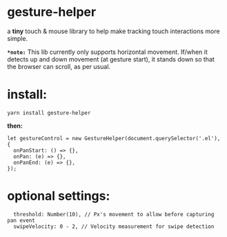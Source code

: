 # gesture-helper
a **tiny** touch & mouse library to help make tracking touch interactions more simple.

**`*note:`** This lib currently only supports horizontal movement. If/when it detects up and down movement (at gesture start), it stands down so that the browser can scroll, as per usual.

# install:
```yarn install gesture-helper```

**then:**
```
let gestureControl = new GestureHelper(document.querySelector('.el'), {
  onPanStart: () => {},
  onPan: (e) => {},
  onPanEnd: (e) => {},
});
```

# optional settings:
```
  threshold: Number(10), // Px's movement to allow before capturing pan event
  swipeVelocity: 0 - 2, // Velocity measurement for swipe detection
```

